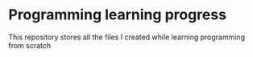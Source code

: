# Programming learning progress
This repository stores all the files I created while learning programming from scratch

